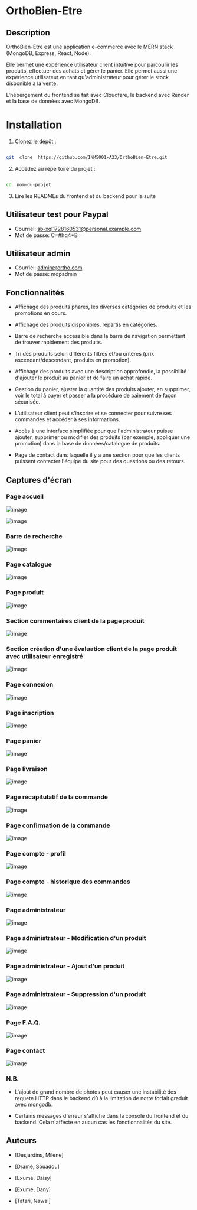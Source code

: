 
# OrthoBien-Etre

  

## Description

  

OrthoBien-Etre est une application e-commerce avec le MERN stack (MongoDB, Express, React, Node).

Elle permet une expérience utilisateur client intuitive pour parcourir les produits, effectuer des achats et gérer le panier. Elle permet aussi une expérience utilisateur en tant qu'administrateur pour gérer le stock disponible à la vente.

L'hébergement du frontend se fait avec Cloudfare, le backend avec Render et la base de données avec MongoDB.

  

# Installation

1. Clonez le dépôt :

```bash

git  clone  https://github.com/INM5001-A23/OrthoBien-Etre.git

```

  

2. Accédez au répertoire du projet :

```bash

cd  nom-du-projet

```

3. Lire les READMEs du frontend et du backend pour la suite
  

## Utilisateur test pour Paypal

- Courriel: sb-xql1728160531@personal.example.com
- Mot de passe: C=#hq4*B


## Utilisateur admin

- Courriel: admin@ortho.com
- Mot de passe: mdpadmin


## Fonctionnalités

  

- Affichage des produits phares, les diverses catégories de produits et les promotions en cours.

- Affichage des produits disponibles, répartis en catégories.

- Barre de recherche accessible dans la barre de navigation permettant de trouver rapidement des produits.

- Tri des produits selon différents filtres et/ou critères (prix ascendant/descendant, produits en promotion).

- Affichage des produits avec une description approfondie, la possibilité d'ajouter le produit au panier et de faire un achat rapide.

- Gestion du panier, ajuster la quantité des produits ajouter, en supprimer, voir le total à payer et passer à la procédure de paiement de façon sécurisée.

- L’utilisateur client peut s'inscrire et se connecter pour suivre ses commandes et accéder à ses informations.

- Accès à une interface simplifiée pour que l'administrateur puisse ajouter, supprimer ou modifier des produits (par exemple, appliquer une promotion) dans la base de données/catalogue de produits.

- Page de contact dans laquelle il y a une section pour que les clients puissent contacter l'équipe du site pour des questions ou des retours.

  

## Captures d'écran

### Page accueil

![image](https://github.com/INM5001-A23/OrthoBien-Etre/assets/106025922/b556214b-310e-438b-8171-95fd7e9404ed)

![image](https://github.com/INM5001-A23/OrthoBien-Etre/assets/106025922/70a2fa15-b20f-40d2-90c0-4c3bdc71eba2)


### Barre de recherche

![image](https://github.com/INM5001-A23/OrthoBien-Etre/assets/106025922/bdd1ce6f-dfa9-4b80-a13b-7cb11b85caef)


### Page catalogue

![image](https://github.com/INM5001-A23/OrthoBien-Etre/assets/106025922/92157578-bdc7-4452-b36d-2b9a99784f0b)

### Page produit

![image](https://github.com/INM5001-A23/OrthoBien-Etre/assets/106025922/e4f94492-340b-4273-b2d4-480799e76da2)

### Section commentaires client de la page produit

![image](https://github.com/INM5001-A23/OrthoBien-Etre/assets/106025922/5dc024ba-0294-4ffa-88a8-9fbebb9a240b)

### Section création d'une évaluation client de la page produit avec utilisateur enregistré

![image](https://github.com/INM5001-A23/OrthoBien-Etre/assets/106025922/3d4e831b-7eae-4595-88af-e89470eaef33)


### Page connexion

![image](https://github.com/INM5001-A23/OrthoBien-Etre/assets/106025922/acf09e3a-dcb1-48f4-9a12-2103ac4e8e8d)


### Page inscription

![image](https://github.com/INM5001-A23/OrthoBien-Etre/assets/106025922/288eebac-e474-4a07-87bc-1fc165ab97b1)


### Page panier

![image](https://github.com/INM5001-A23/OrthoBien-Etre/assets/106025922/9e08e002-c381-42a6-ad4b-e8f60e10c80a)
  

### Page livraison

![image](https://github.com/INM5001-A23/OrthoBien-Etre/assets/106025922/a81f6b9c-ef2a-4b0b-99a3-06fae5bd7f6b)


### Page récapitulatif de la commande

![image](https://github.com/INM5001-A23/OrthoBien-Etre/assets/106025922/1b239934-4a52-4055-9f43-ad4d1ae2927e)

### Page confirmation de la commande

![image](https://github.com/INM5001-A23/OrthoBien-Etre/assets/106025922/5954b892-0230-4099-9a1e-dab49a5ed58e)


### Page compte - profil
![image](https://github.com/INM5001-A23/OrthoBien-Etre/assets/106025922/2840739e-acda-4f46-845b-70dc694ebf0a)

### Page compte - historique des commandes

![image](https://github.com/INM5001-A23/OrthoBien-Etre/assets/106025922/c4c8f21a-bccf-433e-8be1-9dc517ee8fa0)


### Page administrateur

![image](https://github.com/INM5001-A23/OrthoBien-Etre/assets/106025922/9385f350-fb35-4ad3-8685-f90f6179172e)

### Page administrateur - Modification d'un produit

![image](https://github.com/INM5001-A23/OrthoBien-Etre/assets/106025922/3f41c9b0-7c25-4938-83c2-54415d3ddbeb)

### Page administrateur - Ajout d'un produit

![image](https://github.com/INM5001-A23/OrthoBien-Etre/assets/106025922/41c5aa9b-f17c-4719-9fb1-3adbf9e06765)

### Page administrateur - Suppression d'un produit

![image](https://github.com/INM5001-A23/OrthoBien-Etre/assets/106025922/f521bf63-b5e7-458a-a555-20d687ccd931)


### Page F.A.Q.

![image](https://github.com/INM5001-A23/OrthoBien-Etre/assets/106025922/f7149783-9dd8-4bb7-9a91-a75e2d9264bc)
  

### Page contact

![image](https://github.com/INM5001-A23/OrthoBien-Etre/assets/106025922/875614a3-d84e-4aed-9858-08878a774366)



### N.B.
- L'ajout de grand nombre de photos peut causer une instabilité des requete HTTP dans le backend dû à la limitation de notre forfait graduit avec mongodb.

- Certains messages d'erreur s'affiche dans la console du frontend et du backend. Cela n'affecte en aucun cas les fonctionnalités du site.


## Auteurs

- [Desjardins, Milène]

- [Dramé, Souadou]

- [Exumé, Daisy]

- [Exumé, Dany]

- [Tatari, Nawal]

